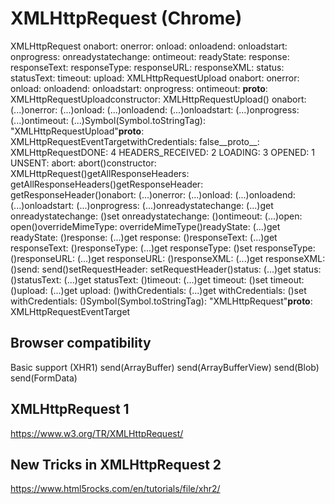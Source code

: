 # XMLHttpRequest (Chrome)

XMLHttpRequest
    onabort: 
    onerror: 
    onload: 
    onloadend: 
    onloadstart: 
    onprogress: 
    onreadystatechange: 
    ontimeout: 
    readyState: 
    response: 
    responseText: 
    responseType: 
    responseURL: 
    responseXML: 
    status: 
    statusText: 
    timeout: 
    upload: 
XMLHttpRequestUpload
    onabort: 
    onerror: 
    onload: 
    onloadend: 
    onloadstart: 
    onprogress: 
    ontimeout: 
    __proto__: 
XMLHttpRequestUploadconstructor: 
XMLHttpRequestUpload()
    onabort: 
(...)onerror: 
(...)onload: 
(...)onloadend: 
(...)onloadstart: 
(...)onprogress: 
(...)ontimeout: 
(...)Symbol(Symbol.toStringTag): 
"XMLHttpRequestUpload"__proto__: 
XMLHttpRequestEventTargetwithCredentials: 
false__proto__: 
XMLHttpRequestDONE: 
4 HEADERS_RECEIVED: 
2 LOADING: 
3 OPENED: 
1 UNSENT: 
    abort: 
abort()constructor: 
XMLHttpRequest()getAllResponseHeaders: 
getAllResponseHeaders()getResponseHeader: 
getResponseHeader()onabort: 
(...)onerror: 
(...)onload: 
(...)onloadend: 
(...)onloadstart: 
(...)onprogress: 
(...)onreadystatechange: 
(...)get onreadystatechange: 
()set onreadystatechange: 
()ontimeout: 
(...)open: 
open()overrideMimeType: 
overrideMimeType()readyState: 
(...)get readyState: 
()response: 
(...)get response: 
()responseText: 
(...)get responseText: 
()responseType: 
(...)get responseType: 
()set responseType: 
()responseURL: 
(...)get responseURL: 
()responseXML: 
(...)get responseXML: 
()send: 
send()setRequestHeader: 
setRequestHeader()status: 
(...)get status: 
()statusText: 
(...)get statusText: 
()timeout: 
(...)get timeout: 
()set timeout: 
()upload: 
(...)get upload: 
()withCredentials: 
(...)get withCredentials: 
()set withCredentials: 
()Symbol(Symbol.toStringTag): 
"XMLHttpRequest"__proto__: 
XMLHttpRequestEventTarget



## Browser compatibility

Basic support (XHR1)
send(ArrayBuffer)
send(ArrayBufferView)
send(Blob)
send(FormData)

## XMLHttpRequest 1

https://www.w3.org/TR/XMLHttpRequest/




## New Tricks in XMLHttpRequest 2

https://www.html5rocks.com/en/tutorials/file/xhr2/




